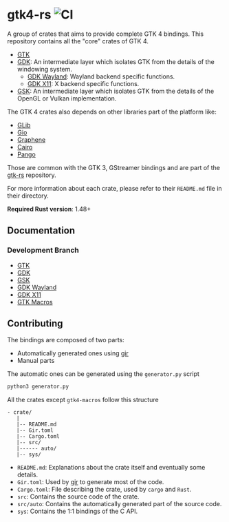 # gtk4-rs ![CI](https://github.com/gtk-rs/gtk4-rs/workflows/CI/badge.svg)

A group of crates that aims to provide complete GTK 4 bindings. This repository contains all the "core" crates of GTK 4.

- [GTK](./gtk4)
- [GDK](./gdk4): An intermediate layer which isolates GTK from the details of the windowing system.
  - [GDK Wayland](./gdk4-wayland): Wayland backend specific functions.
  - [GDK X11](./gdk4-x11): X backend specific functions.
- [GSK](./gsk4): An intermediate layer which isolates GTK from the details of the OpenGL or Vulkan implementation.

The GTK 4 crates also depends on other libraries part of the platform like:

- [GLib](https://github.com/gtk-rs/gtk-rs/tree/master/glib)
- [Gio](https://github.com/gtk-rs/gtk-rs/tree/master/gio)
- [Graphene](https://github.com/gtk-rs/gtk-rs/tree/master/graphene)
- [Cairo](https://github.com/gtk-rs/gtk-rs/tree/master/cairo)
- [Pango](https://github.com/gtk-rs/gtk-rs/tree/master/pango)

Those are common with the GTK 3, GStreamer bindings and are part of the [gtk-rs](https://github.com/gtk-rs/gtk-rs) repository.

For more information about each crate, please refer to their `README.md` file in their directory.

__Required Rust version__: 1.48+

## Documentation

### Development Branch

- [GTK](https://gtk-rs.org/gtk4-rs/gtk4/)
- [GDK](https://gtk-rs.org/gtk4-rs/gdk4/)
- [GSK](https://gtk-rs.org/gtk4-rs/gsk4/)
- [GDK Wayland](https://gtk-rs.org/gtk4-rs/gdk4_wayland/)
- [GDK X11](https://gtk-rs.org/gtk4-rs/gdk4_x11/)
- [GTK Macros](https://gtk-rs.org/gtk4-rs/gtk4_macros/)

## Contributing

The bindings are composed of two parts:

- Automatically generated ones using [gir]
- Manual parts

The automatic ones can be generated using the `generator.py` script

```bash
python3 generator.py
```

All the crates except `gtk4-macros` follow this structure

```text
- crate/
   |
   |-- README.md
   |-- Gir.toml
   |-- Cargo.toml
   |-- src/
   |------ auto/ 
   |-- sys/
```

- `README.md`: Explanations about the crate itself and eventually some details.
- `Gir.toml`: Used by [gir] to generate most of the code.
- `Cargo.toml`: File describing the crate, used by `cargo` and `Rust`.
- `src`: Contains the source code of the crate.
- `src/auto`: Contains the automatically generated part of the source code.
- `sys`: Contains the 1:1 bindings of the C API.

[gir]: https://github.com/gtk-rs/gir
